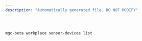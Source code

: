 ```yaml
---
description: "Automatically generated file. DO NOT MODIFY"
---
```


```bash


mgc-beta workplace sensor-devices list

```
